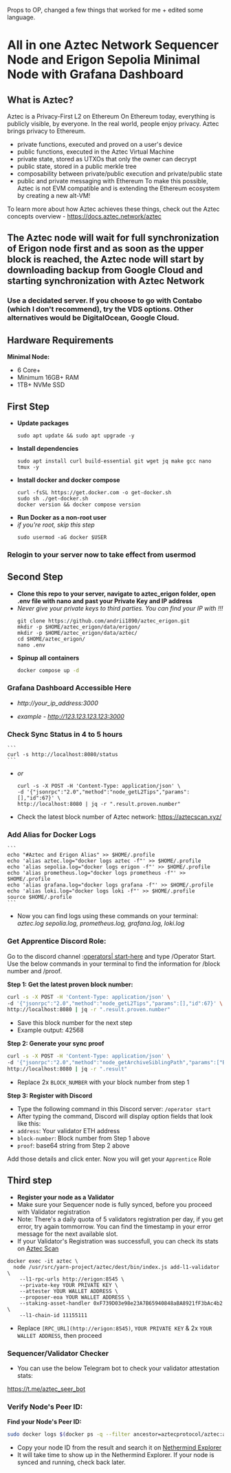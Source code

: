 Props to OP, changed a few things that worked for me + edited some language.

# All in one Aztec Network Sequencer Node and Erigon Sepolia Minimal Node with Grafana Dashboard
## What is Aztec?
Aztec is a Privacy-First L2 on Ethereum
On Ethereum today, everything is publicly visible, by everyone. In the real world, people enjoy privacy. Aztec brings privacy to Ethereum.

- private functions, executed and proved on a user's device
- public functions, executed in the Aztec Virtual Machine
- private state, stored as UTXOs that only the owner can decrypt
- public state, stored in a public merkle tree
- composability between private/public execution and private/public state
- public and private messaging with Ethereum
To make this possible, Aztec is not EVM compatible and is extending the Ethereum ecosystem by creating a new alt-VM!

To learn more about how Aztec achieves these things, check out the Aztec concepts overview - https://docs.aztec.network/aztec

## The Aztec node will wait for full synchronization of Erigon node first and as soon as the upper block is reached, the Aztec node will start by downloading backup from Google Cloud and starting synchronization with Aztec Network


### Use a decidated server. If you choose to go with Contabo (which I don't recommend), try the VDS options. Other alternatives would be DigitalOcean, Google Cloud. 

## Hardware Requirements

**Minimal Node:**
- 6 Core+
- Minimum 16GB+ RAM
- 1TB+ NVMe SSD

## First Step
- **Update packages**
    ```
    sudo apt update && sudo apt upgrade -y
    ```
- **Install dependencies**
     ```
     sudo apt install curl build-essential git wget jq make gcc nano tmux -y
     ```
- **Install docker and docker compose**
    ```
    curl -fsSL https://get.docker.com -o get-docker.sh
    sudo sh ./get-docker.sh
    docker version && docker compose version
    ```
- **Run Docker as a non-root user**
- *if you're root, skip this step*
    ```
    sudo usermod -aG docker $USER
    ```

### Relogin to your server now to take effect from usermod

## Second Step 
- **Clone this repo to your server, navigate to aztec_erigon folder, open .env file with nano and past your Private Key and IP address**
- 
  *Never give your private keys to third parties. You can find your IP with <curl ipv4.icanhazip.com>!!!*
    ```
    git clone https://github.com/andrii1890/aztec_erigon.git
    mkdir -p $HOME/aztec_erigon/data/erigon/
    mkdir -p $HOME/aztec_erigon/data/aztec/
    cd $HOME/aztec_erigon/
    nano .env
    ```
- **Spinup all containers**
    ```bash
    docker compose up -d
    ```
### Grafana Dashboard Accessible Here
- *http://your_ip_address:3000*
  
- *example - http://123.123.123.123:3000*

### Check Sync Status in 4 to 5 hours
    ```
    curl -s http://localhost:8080/status
    ```
    
- *or*
  
    ```
    curl -s -X POST -H 'Content-Type: application/json' \
    -d '{"jsonrpc":"2.0","method":"node_getL2Tips","params":[],"id":67}' \
    http://localhost:8080 | jq -r ".result.proven.number"
    ```
- Check the latest block number of Aztec network: https://aztecscan.xyz/

### Add Alias for Docker Logs

    ```
    echo "#Aztec and Erigon Alias" >> $HOME/.profile
    echo 'alias aztec.log="docker logs aztec -f"' >> $HOME/.profile
    echo 'alias sepolia.log="docker logs erigon -f"' >> $HOME/.profile
    echo 'alias prometheus.log="docker logs prometheus -f"' >> $HOME/.profile
    echo 'alias grafana.log="docker logs grafana -f"' >> $HOME/.profile
    echo 'alias loki.log="docker logs loki -f"' >> $HOME/.profile
    source $HOME/.profile
    ```
    
- Now you can find logs using these commands on your terminal: 
    *aztec.log sepolia.log, prometheus.log, grafana.log, loki.log*

### Get Apprentice Discord Role:
Go to the discord channel :[operators| start-here](https://discord.com/channels/1144692727120937080/1367196595866828982/1367323893324582954) and type /Operator Start. Use the below commands in your terminal to find the information for /block number and /proof. 

**Step 1: Get the latest proven block number:**
```bash
curl -s -X POST -H 'Content-Type: application/json' \
-d '{"jsonrpc":"2.0","method":"node_getL2Tips","params":[],"id":67}' \
http://localhost:8080 | jq -r ".result.proven.number"
```
* Save this block number for the next step
* Example output: 42568

**Step 2: Generate your sync proof**
```bash
curl -s -X POST -H 'Content-Type: application/json' \
-d '{"jsonrpc":"2.0","method":"node_getArchiveSiblingPath","params":["BLOCK_NUMBER","BLOCK_NUMBER"],"id":67}' \
http://localhost:8080 | jq -r ".result"
```
* Replace 2x `BLOCK_NUMBER` with your block number from step 1

**Step 3: Register with Discord**
* Type the following command in this Discord server: `/operator start`
* After typing the command, Discord will display option fields that look like this:
* `address`:           Your validator ETH address
* `block-number`:      Block number from Step 1 above
* `proof`:             base64 string from Step 2 above

Add those details and click enter. Now you will get your `Apprentice` Role

  
## Third step
- **Register your node as a Validator**
- Make sure your Sequencer node is fully synced, before you proceed with Validator registration
- Note: There's a daily quota of 5 validators registration per day, if you get error, try again tommorrow. You can find the timestamp in your error message for the next available slot.
- If your Validator's Registration was successfull, you can check its stats on [Aztec Scan](https://aztecscan.xyz/validators)
```
docker exec -it aztec \
  node /usr/src/yarn-project/aztec/dest/bin/index.js add-l1-validator \
    --l1-rpc-urls http://erigon:8545 \
    --private-key YOUR PRIVATE KEY \
    --attester YOUR WALLET ADDRESS \
    --proposer-eoa YOUR WALLET ADDRESS \
    --staking-asset-handler 0xF739D03e98e23A7B65940848aBA8921fF3bAc4b2 \
    --l1-chain-id 11155111
```
- Replace `[RPC_URL](http://erigon:8545)`, `YOUR PRIVATE KEY` & 2x `YOUR WALLET ADDRESS`, then proceed

### Sequencer/Validator Checker
* You can use the below Telegram bot to check your validator attestation stats:

https://t.me/aztec_seer_bot

### Verify Node's Peer ID:
**Find your Node's Peer ID:**
```bash
sudo docker logs $(docker ps -q --filter ancestor=aztecprotocol/aztec:alpha-testnet | head -n 1) 2>&1 | grep -i "peerId" | grep -o '"peerId":"[^"]*"' | cut -d'"' -f4 | head -n 1
```
- Copy your node ID from the result and search it on [Nethermind Explorer](https://aztec.nethermind.io/)
- It will take time to show up in the Nethermind Explorer. If your node is synced and running, check back later.
